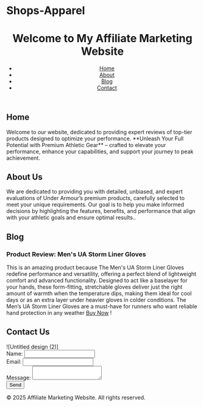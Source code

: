 # Shops-Apparel
<!DOCTYPE html>
<html lang="en">
<head>
    <meta charset="UTF-8">
    <meta name="viewport" content="width=device-width, initial-scale=1.0">
    <title>Affiliate Marketing Website</title>
    <link rel="stylesheet" href="styles.css"> <!-- Link to your CSS file -->
</head>
<body>
    <header>
        <h1>Welcome to My Affiliate Marketing Website</h1>
        <nav>
            <ul>
                <li><a href="#home">Home</a></li>
                <li><a href="#about">About</a></li>
                <li><a href="#blog">Blog</a></li>
                <li><a href="#contact">Contact</a></li>
            </ul>
        </nav>
    </header>
    <main>
        <section id="home">
            <h2>Home</h2>
            <p>Welcome to our website, dedicated to providing expert reviews of top-tier products designed to optimize your performance. **Unleash Your Full Potential with Premium Athletic Gear** – crafted to elevate your performance, enhance your capabilities, and support your journey to peak achievement.</p>
        </section>
        <section id="about">
            <h2>About Us</h2>
            <p>We are dedicated to providing you with detailed, unbiased, and expert evaluations of Under Armour’s premium products, carefully selected to meet your unique requirements. Our goal is to help you make informed decisions by highlighting the features, benefits, and performance that align with your athletic goals and ensure optimal results..</p>
        </section>
        <section id="blog">
            <h2>Blog</h2>
            <article>
                <h3>Product Review: Men's UA Storm Liner Gloves</h3>
                <p>This is an amazing product because The Men's UA Storm Liner Gloves redefine performance and versatility, offering a perfect blend of lightweight comfort and advanced functionality. Designed to act like a baselayer for your hands, these form-fitting, stretchable gloves deliver just the right amount of warmth when the temperature dips, making them ideal for cool days or as an extra layer under heavier gloves in colder conditions. The Men’s UA Storm Liner Gloves are a must-have for runners who want reliable hand protection in any weather
                <a href="https://www.underarmour.com/en-us/p/beanies_and_cold_weather_gear/mens_ua_storm_liner_gloves/1377508.html?dwvar_1377508_color=001 ">Buy Now</a> !
            </article> 
        </section>
        <section id="contact">
            <h2>Contact Us</h2>![Untitled design (2)]
            <form action="submit_form.php" method="post">
                <label for="name">Name:</label>
                <input type="text" id="name" name="name" required>
                <br>
                <label for="email">Email:</label>
                <input type="email" id="email" name="email" required>
                <br>
                <label for="message">Message:</label>
                <textarea id="message" name="message" required></textarea>
                <br>
                <button type="submit">Send</button>
            </form>
        </section>
    </main>
    <footer>
        <p>&copy; 2025 Affiliate Marketing Website. All rights reserved.</p>
    </footer>
</body>
</html>
